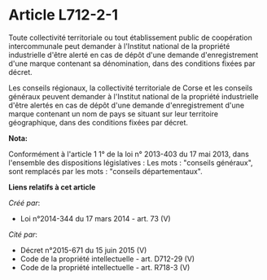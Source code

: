 # Article L712-2-1

Toute collectivité territoriale ou tout établissement public de coopération intercommunale peut demander à l'Institut
national de la propriété industrielle d'être alerté en cas de dépôt d'une demande d'enregistrement d'une marque contenant sa
dénomination, dans des conditions fixées par décret.

Les conseils régionaux, la collectivité territoriale de Corse et les conseils généraux peuvent demander à l'Institut national
de la propriété industrielle d'être alertés en cas de dépôt d'une demande d'enregistrement d'une marque contenant un nom de
pays se situant sur leur territoire géographique, dans des conditions fixées par décret.

**Nota:**

Conformément à l'article 1 1° de la loi n° 2013-403 du 17 mai 2013, dans l'ensemble des dispositions législatives : Les
mots : "conseils généraux", sont remplacés par les mots : "conseils départementaux".

**Liens relatifs à cet article**

_Créé par_:

  - Loi n°2014-344 du 17 mars 2014 - art. 73 (V)

_Cité par_:

  - Décret n°2015-671 du 15 juin 2015 (V)
  - Code de la propriété intellectuelle - art. D712-29 (V)
  - Code de la propriété intellectuelle - art. R718-3 (V)
